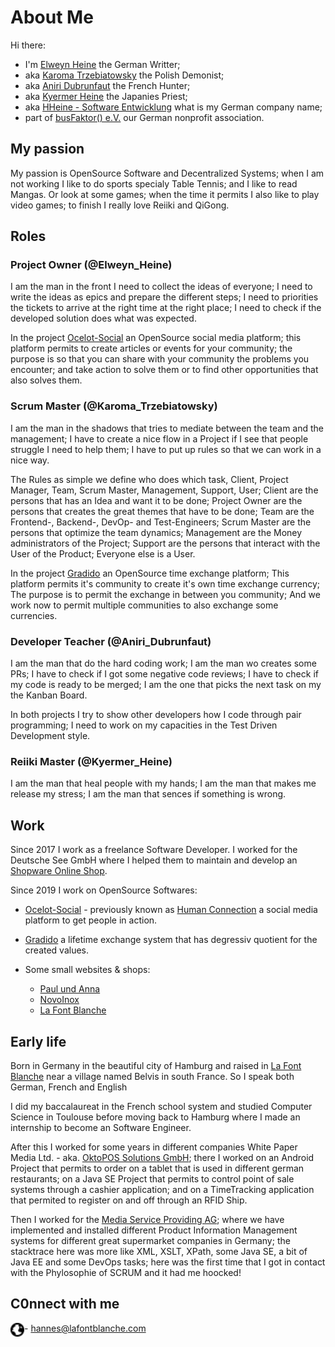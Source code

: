 # About Me

Hi there: 
- I'm [Elweyn Heine](#project-owner-elweyn_heine) the German Writter;
- aka [Karoma Trzebiatowsky](#scrum-master-karoma_trzebiatowsky) the Polish Demonist;
- aka [Aniri Dubrunfaut](#developer-teacher-aniri_dubrunfaut) the French Hunter;
- aka [Kyermer Heine]() the Japanies Priest;
- aka [HHeine - Software Entwicklung]() what is my German company name;
- part of [busFaktor() e.V.](https://www.busfaktor.org/de) our German nonprofit association.

## My passion

My passion is OpenSource Software and Decentralized Systems;
when I am not working I like to do sports specialy Table Tennis;
and I like to read Mangas. Or look at some games;
when the time it permits I also like to play video games;
to finish I really love Reiiki and QiGong.

## Roles

### Project Owner (@Elweyn_Heine)

I am the man in the front I need to collect the ideas of everyone;
I need to write the ideas as epics and prepare the different steps;
I need to priorities the tickets to arrive at the right time at the right place;
I need to check if the developed solution does what was expected.

In the project [Ocelot-Social](https://github.com/Ocelot-Social-Community/Ocelot-Social/) an OpenSource social media platform;
this platform permits to create articles or events for your community;
the purpose is so that you can share with your community the problems you encounter;
and take action to solve them or to find other opportunities that also solves them.

### Scrum Master (@Karoma_Trzebiatowsky)

I am the man in the shadows that tries to mediate between the team and the management;
I have to create a nice flow in a Project if I see that people struggle I need to help them;
I have to put up rules so that we can work in a nice way.

The Rules as simple we define who does which task, Client, Project Manager, Team, Scrum Master, Management, Support, User;
Client are the persons that has an Idea and want it to be done;
Project Owner are the persons that creates the great themes that have to be done;
Team are the Frontend-, Backend-, DevOp- and Test-Engineers;
Scrum Master are the persons that optimize the team dynamics;
Management are the Money administrators of the Project;
Support are the persons that interact with the User of the Product;
Everyone else is a User. 

In the project [Gradido](https://github.com/gradido/gradido/) an OpenSource time exchange platform;
This platform permits it's community to create it's own time exchange currency;
The purpose is to permit the exchange in between you community;
And we work now to permit multiple communities to also exchange some currencies.

### Developer Teacher (@Aniri_Dubrunfaut)

I am the man that do the hard coding work;
I am the man wo creates some PRs;
I have to check if I got some negative code reviews;
I have to check if my code is ready to be merged;
I am the one that picks the next task on my the Kanban Board. 

In both projects I try to show other developers how I code through pair programming; 
I need to work on my capacities in the Test Driven Development style.

### Reiiki Master (@Kyermer_Heine)

I am the man that heal people with my hands;
I am the man that makes me release my stress;
I am the man that sences if something is wrong. 

## Work

Since 2017 I work as a freelance Software Developer. I worked for the Deutsche See GmbH where I helped them to maintain and develop an [Shopware Online Shop](https://www.deutschesee.de/shop/).

Since 2019 I work on OpenSource Softwares:

- [Ocelot-Social](https://www.ocelot.social/) - previously known as [Human Connection](https://human-connection.org/) a social media platform to get people in action.

- [Gradido](https://gradido.net/de/) a lifetime exchange system that has degressiv quotient for the created values.

- Some small websites & shops:

  - [Paul und Anna](https://www.paulundanna.com/)
  - [NovoInox](https://www.novoinox.de/)
  - [La Font Blanche](https://www.lafontblanche.com/)

## Early life

Born in Germany in the beautiful city of Hamburg and raised in [La Font Blanche](https://www.lafontblanche.com/) near a village named Belvis in south France.
So I speak both German, French and English 

I did my baccalaureat in the French school system and studied Computer Science in Toulouse before moving back to Hamburg where I made an internship to become an Software Engineer.

After this I worked for some years in different companies White Paper Media Ltd. - aka. [OktoPOS Solutions GmbH](https://www.oktopos.com/);
there I worked on an Android Project that permits to order on a tablet that is used in different german restaurants;
on a Java SE Project that permits to control point of sale systems through a cashier application;
and on a TimeTracking application that permited to register on and off through an RFID Ship.

Then I worked for the [Media Service Providing AG](https://mspag.com/); 
where we have implemented and installed different Product Information Management systems for different great supermarket companies in Germany;
the stacktrace here was more like XML, XSLT, XPath, some Java SE, a bit of Java EE and some DevOps tasks;
here was the first time that I got in contact with the Phylosophie of SCRUM and it had me hoocked!

## C0nnect with me

<img align="left" alt="HHeine" width="22px" src="https://raw.githubusercontent.com/iconic/open-iconic/master/svg/globe.svg"> - <hannes@lafontblanche.com>
